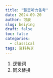 ```yaml
---
title: "雅思听力备考"
date: 2024-09-20
author: 可辰
slug: beiying
draft: false
toc: false
categories:
  - classical
tags: 资料共享
---
```


1. 逻辑词
2. 同义替换